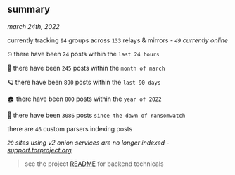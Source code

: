 
## summary
_march 24th, 2022_

currently tracking `94` groups across `133` relays & mirrors - _`49` currently online_

⏲ there have been `24` posts within the `last 24 hours`

🦈 there have been `245` posts within the `month of march`

🪐 there have been `890` posts within the `last 90 days`

🏚 there have been `800` posts within the `year of 2022`

🦕 there have been `3086` posts `since the dawn of ransomwatch`

there are `46` custom parsers indexing posts

_`20` sites using v2 onion services are no longer indexed - [support.torproject.org](https://support.torproject.org/onionservices/v2-deprecation/)_

> see the project [README](https://github.com/thetanz/ransomwatch#ransomwatch--) for backend technicals
